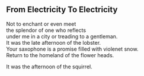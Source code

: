 From Electricity To Electricity
-------------------------------
Not to enchant or even meet  
the splendor of one who reflects  
under me in a city or treading to a gentleman.  
It was the late afternoon of the lobster.  
Your saxophone is a promise filled with violenet snow.  
Return to the homeland of the flower heads.  
  
It was the afternoon of the squirrel.  
